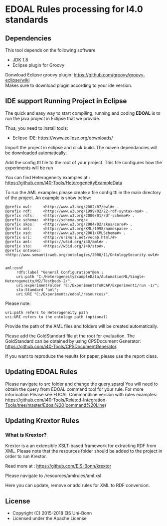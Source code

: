 # EDOAL Rules processing for I4.0 standards

## Dependencies
This tool depends on the following software

* JDK 1.8
* Eclipse plugin for Groovy

Donwload Eclipse groovy plugin: https://github.com/groovy/groovy-eclipse/wiki           
Makes sure to download plugin according to your ide version.

## IDE support Running Project in Eclipse
The quick and easy way to start compiling, running and coding **EDOAL** is to run the java project in Eclipse that we provide.

Thus, you need to install tools:
* Eclipse IDE: https://www.eclipse.org/downloads/

Import the project in eclipse and click build. The maven dependancies will be downloaded automatically.                      

Add the config.ttl file to the root of your project. This file configures how the experiments will be run                

You can find Heterogeneity examples at :                         
https://github.com/i40-Tools/HeterogeneityExampleData                                

To run the AML examples please create a file config.ttl in the main directory of the project. An example is show below:
```
@prefix owl:     <http://www.w3.org/2002/07/owl#> .
@prefix rdf:     <http://www.w3.org/1999/02/22-rdf-syntax-ns#> .
@prefix rdfs:    <http://www.w3.org/2000/01/rdf-schema#> .
@prefix schema:  <http://schema.org/> .
@prefix skos:    <http://www.w3.org/2004/02/skos/core#> .
@prefix xml:     <http://www.w3.org/XML/1998/namespace> .
@prefix xsd:     <http://www.w3.org/2001/XMLSchema#> .
@prefix uri:     <http://uri4uri.net/vocab.html/#>
@prefix aml:     <https://w3id.org/i40/aml#> .
@prefix sto:     <https://w3id.org/i40/sto#>.
@prefix ontosec: <http://www.semanticweb.org/ontologies/2008/11/OntologySecurity.owl#>


aml:conf 
     rdfs:label "General Configuration"@en ;
     uri:path "C:/HeterogeneityExampleData/AutomationML/Single-Heterogeneity/M2/Testbeds-2/";
	 uri:experimentFolder "E:/ExperimentsToKCAP/Experiment1/run -1/";
     sto:Standard "aml";
     uri:URI "C:/Experiments/edoal/resources/".     
```
Please note:  
```
uri:path refers to Heterogeneity path                    
uri:URI refers to the ontology path (optional)
```

Provide the path of the AML files and folders will be created automatically.                  

Please add the GoldStandard file at the root for evaluation.
The GoldStandard can be obtained by using CPSDocument Generator:
https://github.com/i40-Tools/CPSDocumentGenerator.

If you want to reproduce the results for paper, please use the report class.

## Updating EDOAL Rules 
Please navigate to src folder and change the query.sparql
You will need to obtain the query from EDOAL command tool for your rule.
For more information Please see EDOAL Commandline version with rules examples: 
https://github.com/i40-Tools/Related-Integration-Tools/tree/master/Edoal%20(command%20Line)



## Updating Krextor Rules 
### What is Krextor?

Krextor is a an extensible XSLT-based framework for extracting RDF from XML.
Please note that the resources folder should be added to the project in order to run Krextor.

Read more at : https://github.com/EIS-Bonn/krextor

Please navigate to /resources/amlrules/aml.xsl

Here you can update, remove or add rules for XML to RDF conversion.


## License

* Copyright (C) 2015-2018 EIS Uni-Bonn
* Licensed under the Apache License

